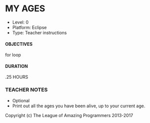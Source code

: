 # MY AGES
* Level: 0
* Platform: Eclipse
* Type: Teacher instructions

#### OBJECTIVES
for loop

#### DURATION
.25 HOURS

### TEACHER NOTES 

* Optional
* Print out all the ages you have been alive, up to your current age.

Copyright (c) The League of Amazing Programmers 2013-2017
